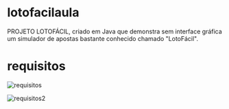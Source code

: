 # lotofacilaula

PROJETO LOTOFÁCIL, criado em Java que demonstra sem interface gráfica um simulador de apostas bastante conhecido chamado "LotoFácil". 

# requisitos 

![requisitos](https://github.com/biellmenezes/lotofacilaula/assets/163942114/221b5cdf-bb84-46fb-ad81-3e3a752e0897)

![requisitos2](https://github.com/biellmenezes/lotofacilaula/assets/163942114/dc9bf0d8-01cd-4df1-9c52-c65314d6dfbb)
